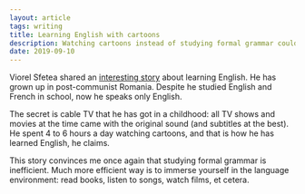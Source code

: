 ```yaml
---
layout: article
tags: writing
title: Learning English with cartoons
description: Watching cartoons instead of studying formal grammar could improve your English.
date: 2019-09-10
---
```


Viorel Sfetea shared an [interesting story](https://viorel.me/2019/thoughts-on-learning-english/) about learning English. He has grown up in post-communist Romania. Despite he studied English and French in school, now he speaks only English.

The secret is cable TV that he has got in a childhood: all TV shows and movies at the time came with the original sound (and subtitles at the best). He spent 4 to 6 hours a day watching cartoons, and that is how he has learned English, he claims.

This story convinces me once again that studying formal grammar is inefficient. Much more efficient way is to immerse yourself in the language environment: read books, listen to songs, watch films, et cetera.
